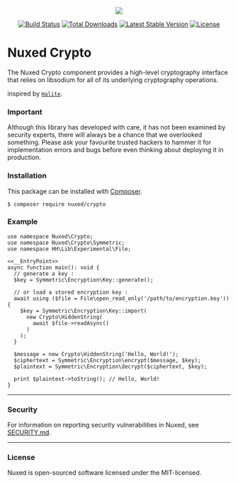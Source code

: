 <p align="center"><img src="https://avatars3.githubusercontent.com/u/45311177?s=200&v=4"></p>

<p align="center">
<a href="https://travis-ci.org/nuxed/crypto"><img src="https://travis-ci.org/nuxed/crypto.svg" alt="Build Status"></a>
<a href="https://packagist.org/packages/nuxed/crypto"><img src="https://poser.pugx.org/nuxed/crypto/d/total.svg" alt="Total Downloads"></a>
<a href="https://packagist.org/packages/nuxed/crypto"><img src="https://poser.pugx.org/nuxed/crypto/v/stable.svg" alt="Latest Stable Version"></a>
<a href="https://packagist.org/packages/nuxed/crypto"><img src="https://poser.pugx.org/nuxed/crypto/license.svg" alt="License"></a>
</p>

# Nuxed Crypto

The Nuxed Crypto component provides a high-level cryptography interface that relies on libsodium for all of its underlying cryptography operations.

inspired by [`Halite`](https://github.com/paragonie/halite).

### Important

Although this library has developed with care, it has not been examined by security experts, there will always be a chance that we overlooked something. Please ask your favourite trusted hackers to hammer it for implementation errors and bugs before even thinking about deploying it in production.

### Installation

This package can be installed with [Composer](https://getcomposer.org).

```console
$ composer require nuxed/crypto
```

### Example

```hack
use namespace Nuxed\Crypto;
use namespace Nuxed\Crypto\Symmetric;
use namespace HH\Lib\Experimental\File;

<<__EntryPoint>>
async function main(): void {
  // generate a key :
  $key = Symmetric\Encryption\Key::generate();
  
  // or load a stored encryption key :
  await using ($file = File\open_read_only('/path/to/encryption.key')) {
    $key = Symmetric\Encryption\Key::import(
      new Crypto\HiddenString(
        await $file->readAsync()
      )
    );
  }

  $message = new Crypto\HiddenString('Hello, World!');
  $ciphertext = Symmetric\Encryption\encrypt($message, $key);
  $plaintext = Symmetric\Encryption\decrypt($ciphertext, $key);

  print $plaintext->toString(); // Hello, World!
}
```

---

### Security

For information on reporting security vulnerabilities in Nuxed, see [SECURITY.md](SECURITY.md).

---

### License

Nuxed is open-sourced software licensed under the MIT-licensed.
